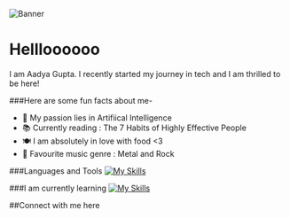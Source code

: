 ![Banner](https://github.com/user-attachments/assets/20433ef4-c2f9-43c4-8718-f2d562e280b5)
# Hellloooooo
I am Aadya Gupta.
I recently started my journey in tech and I am thrilled to be here! 

###Here are some fun facts about me-
- 🍄 My passion lies in Artifiical Intelligence
- 📚 Currently reading : The 7 Habits of Highly Effective People
- 🍽️ I am absolutely in love with food <3
- 🎵 Favourite music genre : Metal and Rock

###Languages and Tools
[![My Skills](https://skillicons.dev/icons?i=py,c,matlab,github,anaconda,autocad)](https://skillicons.dev)

###I am currently learning
[![My Skills](https://skillicons.dev/icons?i=cpp,pytorch,tensorflow,opencv)](https://skillicons.dev)

##Connect with me here
